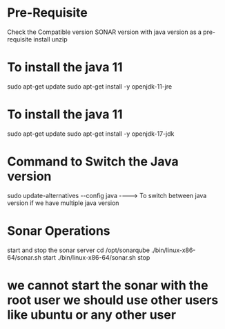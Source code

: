 # Pre-Requisite
Check the Compatible version SONAR version with java version as a pre-requisite
install unzip



# To install the java 11
sudo apt-get update
sudo apt-get install -y openjdk-11-jre

# To install the java 11
sudo apt-get update
sudo apt-get install -y openjdk-17-jdk

# Command to Switch the Java version
sudo update-alternatives --config java  ----> To switch between java version if we have multiple java version

# Sonar Operations
start and stop the sonar server
cd /opt/sonarqube
./bin/linux-x86-64/sonar.sh start
./bin/linux-x86-64/sonar.sh stop
# we cannot start the sonar with the root user we should use other users like ubuntu or any other user
